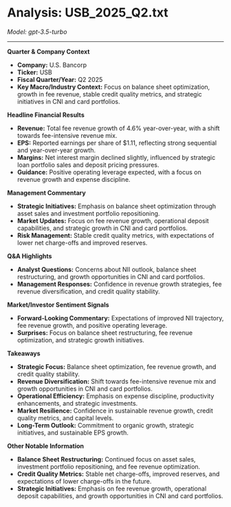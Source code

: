 # Analysis: USB_2025_Q2.txt

*Model: gpt-3.5-turbo*

---

**Quarter & Company Context**
- **Company:** U.S. Bancorp
- **Ticker:** USB
- **Fiscal Quarter/Year:** Q2 2025
- **Key Macro/Industry Context:** Focus on balance sheet optimization, growth in fee revenue, stable credit quality metrics, and strategic initiatives in CNI and card portfolios.

**Headline Financial Results**
- **Revenue:** Total fee revenue growth of 4.6% year-over-year, with a shift towards fee-intensive revenue mix.
- **EPS:** Reported earnings per share of $1.11, reflecting strong sequential and year-over-year growth.
- **Margins:** Net interest margin declined slightly, influenced by strategic loan portfolio sales and deposit pricing pressures.
- **Guidance:** Positive operating leverage expected, with a focus on revenue growth and expense discipline.

**Management Commentary**
- **Strategic Initiatives:** Emphasis on balance sheet optimization through asset sales and investment portfolio repositioning.
- **Market Updates:** Focus on fee revenue growth, operational deposit capabilities, and strategic growth in CNI and card portfolios.
- **Risk Management:** Stable credit quality metrics, with expectations of lower net charge-offs and improved reserves.

**Q&A Highlights**
- **Analyst Questions:** Concerns about NII outlook, balance sheet restructuring, and growth opportunities in CNI and card portfolios.
- **Management Responses:** Confidence in revenue growth strategies, fee revenue diversification, and credit quality stability.

**Market/Investor Sentiment Signals**
- **Forward-Looking Commentary:** Expectations of improved NII trajectory, fee revenue growth, and positive operating leverage.
- **Surprises:** Focus on balance sheet restructuring, fee revenue optimization, and strategic growth initiatives.

**Takeaways**
- **Strategic Focus:** Balance sheet optimization, fee revenue growth, and credit quality stability.
- **Revenue Diversification:** Shift towards fee-intensive revenue mix and growth opportunities in CNI and card portfolios.
- **Operational Efficiency:** Emphasis on expense discipline, productivity enhancements, and strategic investments.
- **Market Resilience:** Confidence in sustainable revenue growth, credit quality metrics, and capital levels.
- **Long-Term Outlook:** Commitment to organic growth, strategic initiatives, and sustainable EPS growth.

**Other Notable Information**
- **Balance Sheet Restructuring:** Continued focus on asset sales, investment portfolio repositioning, and fee revenue optimization.
- **Credit Quality Metrics:** Stable net charge-offs, improved reserves, and expectations of lower charge-offs in the future.
- **Strategic Initiatives:** Emphasis on fee revenue growth, operational deposit capabilities, and growth opportunities in CNI and card portfolios.
